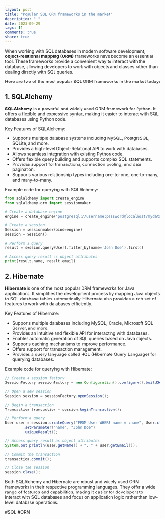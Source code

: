 ```yaml
---
layout: post
title: "Popular SQL ORM frameworks in the market"
description: " "
date: 2023-09-29
tags: []
comments: true
share: true
---
```


When working with SQL databases in modern software development, **object-relational mapping (ORM)** frameworks have become an essential tool. These frameworks provide a convenient way to interact with the database, allowing developers to work with objects and classes rather than dealing directly with SQL queries.

Here are two of the most popular SQL ORM frameworks in the market today:

## 1. SQLAlchemy

**SQLAlchemy** is a powerful and widely used ORM framework for Python. It offers a flexible and expressive syntax, making it easier to interact with SQL databases using Python code.

Key Features of SQLAlchemy:

- Supports multiple database systems including MySQL, PostgreSQL, SQLite, and more.
- Provides a high-level Object-Relational API to work with databases.
- Allows seamless integration with existing Python code.
- Offers flexible query building and supports complex SQL statements.
- Provides support for transactions, connection pooling, and data pagination.
- Supports various relationship types including one-to-one, one-to-many, and many-to-many.

Example code for querying with SQLAlchemy:

```python
from sqlalchemy import create_engine
from sqlalchemy.orm import sessionmaker

# Create a database engine
engine = create_engine('postgresql://username:password@localhost/mydatabase')

# Create a session
Session = sessionmaker(bind=engine)
session = Session()

# Perform a query
result = session.query(User).filter_by(name='John Doe').first()

# Access query result as object attributes
print(result.name, result.email)
```

## 2. Hibernate

**Hibernate** is one of the most popular ORM frameworks for Java applications. It simplifies the development process by mapping Java objects to SQL database tables automatically. Hibernate also provides a rich set of features to work with databases efficiently.

Key Features of Hibernate:

- Supports multiple databases including MySQL, Oracle, Microsoft SQL Server, and more.
- Provides an intuitive and flexible API for interacting with databases.
- Enables automatic generation of SQL queries based on Java objects.
- Supports caching mechanisms to improve performance.
- Offers support for transaction management.
- Provides a query language called HQL (Hibernate Query Language) for querying databases.

Example code for querying with Hibernate:

```java
// Create a session factory
SessionFactory sessionFactory = new Configuration().configure().buildSessionFactory();

// Open a new session
Session session = sessionFactory.openSession();

// Begin a transaction
Transaction transaction = session.beginTransaction();

// Perform a query
User user = session.createQuery("FROM User WHERE name = :name", User.class)
        .setParameter("name", "John Doe")
        .uniqueResult();

// Access query result as object attributes
System.out.println(user.getName() + ", " + user.getEmail());

// Commit the transaction
transaction.commit();

// Close the session
session.close();
```

Both SQLAlchemy and Hibernate are robust and widely used ORM frameworks in their respective programming languages. They offer a wide range of features and capabilities, making it easier for developers to interact with SQL databases and focus on application logic rather than low-level database operations.

#SQL #ORM